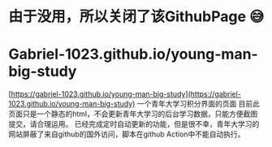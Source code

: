 # 由于没用，所以关闭了该GithubPage 😅

# Gabriel-1023.github.io/young-man-big-study
[https://gabriel-1023.github.io/young-man-big-study](https://gabriel-1023.github.io/young-man-big-study)
一个青年大学习积分界面的页面 
目前此页面只是一个静态的html，不会更新青年大学习的后台学习数据，只能方便截图提交，请合理运用。
已经完成定时自动更新的功能，但是很不幸，青年大学习的网站屏蔽了来自github的国外访问，脚本在github Action中不能自动执行。
